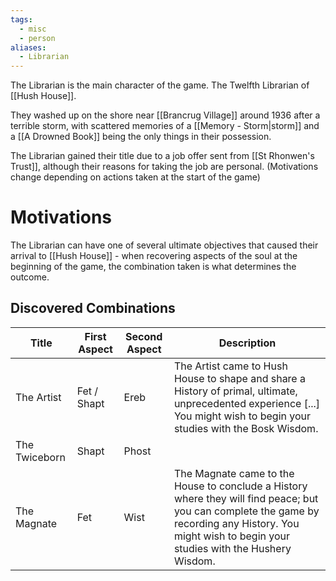 ```yaml
---
tags:
  - misc
  - person
aliases:
  - Librarian
---
```

The Librarian is the main character of the game. The Twelfth Librarian of [[Hush House]].

They washed up on the shore near [[Brancrug Village]] around 1936 after a terrible storm, with scattered memories of a [[Memory - Storm|storm]] and a [[A Drowned Book]] being the only things in their possession. 

The Librarian gained their title due to a job offer sent from [[St Rhonwen's Trust]], although their reasons for taking the job are personal. 
(Motivations change depending on actions taken at the start of the game)

# Motivations
The Librarian can have one of several ultimate objectives that caused their arrival to [[Hush House]] - when recovering aspects of the soul at the beginning of the game, the combination taken is what determines the outcome.

## Discovered Combinations

| Title         | First Aspect | Second Aspect | Description                                                                                                                                                                                           |
| ------------- | ------------ | ------------- | ----------------------------------------------------------------------------------------------------------------------------------------------------------------------------------------------------- |
| The Artist    | Fet / Shapt  | Ereb          | The Artist came to Hush House to shape and share a History of primal, ultimate, unprecedented experience [...] You might wish to begin your studies with the Bosk Wisdom.                             |
| The Twiceborn | Shapt        | Phost         |                                                                                                                                                                                                       |
| The Magnate   | Fet          | Wist          | The Magnate came to the House to conclude a History where they will find peace; but you can complete the game by recording any History. You might wish to begin your studies with the Hushery Wisdom. |
